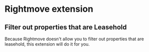 # Rightmove extension
## Filter out properties that are Leasehold
Because Rightmove doesn't allow you to filter out properties that are leasehold, this extension will do it for you.
